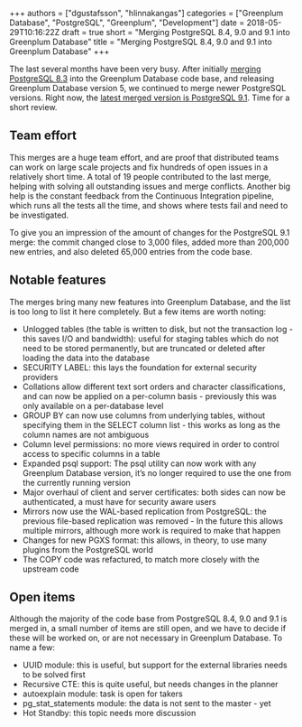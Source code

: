+++
authors = ["dgustafsson", "hlinnakangas"]
categories = ["Greenplum Database", "PostgreSQL", "Greenplum", "Development"]
date = 2018-05-29T10:16:22Z
draft = true
short = "Merging PostgreSQL 8.4, 9.0 and 9.1 into Greenplum Database"
title = "Merging PostgreSQL 8.4, 9.0 and 9.1 into Greenplum Database"
+++



The last several months have been very busy. After initially [merging PostgreSQL 8.3](http://engineering.pivotal.io/post/gpdb_merge_with_postgresql_8.3/) into the Greenplum Database code base, and releasing Greenplum Database version 5, we continued to merge newer PostgreSQL versions. Right now, the [latest merged version is PostgreSQL 9.1](https://github.com/greenplum-db/gpdb/commit/25a90396cd1c52d252a37986e12b63e8e037aa83). Time for a short review.



## Team effort

This merges are a huge team effort, and are proof that distributed teams can work on large scale projects and fix hundreds of open issues in a relatively short time. A total of 19 people contributed to the last merge, helping with solving all outstanding issues and merge conflicts. Another big help is the constant feedback from the Continuous Integration pipeline, which runs all the tests all the time, and shows where tests fail and need to be investigated.

To give you an impression of the amount of changes for the PostgreSQL 9.1 merge: the commit changed close to 3,000 files, added more than 200,000 new entries, and also deleted 65,000 entries from the code base.



## Notable features

The merges bring many new features into Greenplum Database, and the list is too long to list it here completely. But a few items are worth noting:

* Unlogged tables (the table is written to disk, but not the transaction log - this saves I/O and bandwidth): useful for staging tables which do not need to be stored permanently, but are truncated or deleted after loading the data into the database
* SECURITY LABEL: this lays the foundation for external security providers
* Collations allow different text sort orders and character classifications, and can now be applied on a per-column basis - previously this was only available on a per-database level
* GROUP BY can now use columns from underlying tables, without specifying them in the SELECT column list - this works as long as the column names are not ambiguous
* Column level permissions: no more views required in order to control access to specific columns in a table
* Expanded psql support: The psql utility can now work with any Greenplum Database version, it’s no longer required to use the one from the currently running version
* Major overhaul of client and server certificates: both sides can now be authenticated, a must have for security aware users
* Mirrors now use the WAL-based replication from PostgreSQL: the previous file-based replication was removed - In the future this allows multiple mirrors, although more work is required to make that happen
* Changes for new PGXS format: this allows, in theory, to use many plugins from the PostgreSQL world
* The COPY code was refactured, to match more closely with the upstream code


## Open items

Although the majority of the code base from PostgreSQL 8.4, 9.0 and 9.1 is merged in, a small number of items are still open, and we have to decide if these will be worked on, or are not necessary in Greenplum Database. To name a few:

* UUID module: this is useful, but support for the external libraries needs to be solved first
* Recursive CTE: this is quite useful, but needs changes in the planner
* autoexplain module: task is open for takers
* pg_stat_statements module: the data is not sent to the master - yet
* Hot Standby: this topic needs more discussion
